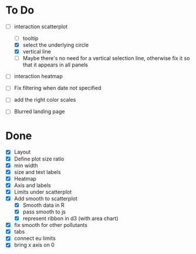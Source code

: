# To Do

-   [ ] interaction scatterplot
  -   [ ] tooltip
  -   [x] select the underlying circle
  -   [x] vertical line
  -   [ ] Maybe there's no need for a vertical selection line, otherwise fix it so that it appears in all panels
-   [ ] interaction heatmap
-   [ ] Fix filtering when date not specified
-   [ ] add the right color scales
-   [ ] Blurred landing page


# Done

-   [x] Layout
-   [x] Define plot size ratio
-   [x] min width
-   [x] size and text labels
-   [x] Heatmap
-   [x] Axis and labels
-   [x] Limits under scatterplot
-   [x] Add smooth to scatterplot
    -   [x] Smooth data in R
    -   [x] pass smooth to js
    -   [x] represent ribbon in d3 (with area chart)
-   [x] fix smooth for other pollutants
-   [x] tabs
-   [x] connect eu limits
-  [x] bring x axis on 0
